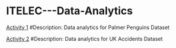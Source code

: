 # ITELEC---Data-Analytics

[Activity 1]((https://github.com/jkayekaye/ITELEC---Data-Analytics.git))
#Description: Data analytics for Palmer Penguins Dataset

[Activity 2](ELEC303-3C/Borabo/Activity2.ipynb)
#Description: Data analytics for UK Accidents Dataset
